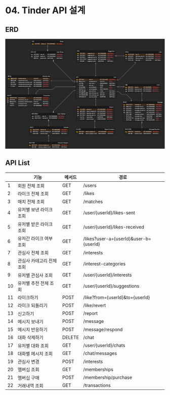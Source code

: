 # 04. Tinder API 설계

## ERD
![Tinder ERD](./tinder_erd.png)

## API List
|  | 기능 | 메서드 | 경로 |
| -- | -- | -- | -- |
| 1 | 회원 전체 조회 | GET | /users |
| 2 | 라이크 전체 조회 | GET | /likes |
| 3 | 매치 전체 조회 | GET | /matches |
| 4 | 유저별 보낸 라이크 조회 | GET | /user/{userId}/likes-sent |
| 5 | 유저별 받은 라이크 조회 | GET | /user/{userId}/likes-received |
| 6 | 유저간 라이크 여부 조회 | GET | /likes?user-a={userId}&user-b={userId} |
| 7 | 관심사 전체 조회 | GET | /interests |
| 8 | 관심사 카테고리 전체 조회 | GET | /interest-categories |
| 9 | 유저별 관심사 조회 | GET | /user/{userId}/interests |
| 10 | 유저별 추천 전체 조회 | GET | /user/{userId}/suggestions |
| 11 | 라이크하기 | POST | /like?from={userId}&to={userId} |
| 12 | 라이크 되돌리기 | POST | /like/revert |
| 13 | 신고하기 | POST | /report |
| 14 | 메시지 보내기 | POST | /message |
| 15 | 메시지 반응하기 | POST | /message/respond |
| 16 | 대화 삭제하기 | DELETE | /chat |
| 17 | 유저별 대화 조회 | GET | /user/{userId}/chats |
| 18 | 대화별 메시지 조회 | GET | /chat/messages |
| 19 | 관심사 변경 | POST | /interests |
| 20 | 멤버십 조회  | GET | /memberships |
| 21 | 멤버십 구매  | POST | /membership/purchase |
| 22 | 거래내역 조회  | GET | /transactions |
